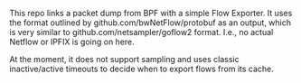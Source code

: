 This repo links a packet dump from BPF with a simple Flow Exporter. It uses the
format outlined by github.com/bwNetFlow/protobuf as an output, which is very
similar to github.com/netsampler/goflow2 format. I.e., no actual Netflow or
IPFIX is going on here.

At the moment, it does not support sampling and uses classic inactive/active
timeouts to decide when to export flows from its cache.
